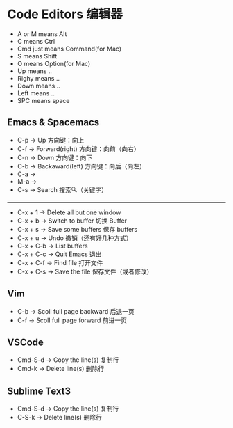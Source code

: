 # Code Editors 编辑器
* A or M means Alt
* C means Ctrl
* Cmd just means Command(for Mac)
* S means Shift
* O means Option(for Mac)
* Up means ..
* Righy means ..
* Down means ..
* Left means ..
* SPC means space



## Emacs & Spacemacs
* C-p -> Up 方向键：向上
* C-f -> Forward(right) 方向键：向前（向右）
* C-n -> Down 方向键：向下
* C-b -> Backaward(left) 方向键：向后（向左）
* C-a -> 
* M-a -> 
* C-s -> Search 搜索🔍（关键字）
----------------------------------------
* C-x + 1   -> Delete all but one window
* C-x + b   -> Switch to buffer 切换 Buffer
* C-x + s   -> Save some buffers 保存 buffers
* C-x + u   -> Undo 撤销（还有好几种方式）
* C-x + C-b	-> List buffers
* C-x + C-c	-> Quit Emacs 退出
* C-x + C-f -> Find file 打开文件
* C-x + C-s -> Save the file 保存文件（或者修改）




## Vim
* C-b -> Scoll full page backward 后退一页
* C-f -> Scoll full page forward 前进一页



## VSCode
* Cmd-S-d -> Copy the line(s) 复制行
* Cmd-k -> Delete line(s) 删除行




## Sublime Text3
* Cmd-S-d -> Copy the line(s) 复制行
* C-S-k   -> Delete line(s) 删除行